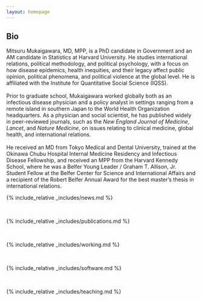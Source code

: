 ```yaml
---
layout: homepage
---
```


## Bio

Mitsuru Mukaigawara, MD, MPP, is a PhD candidate in Government and an AM candidate in Statistics at <a href = "https://www.gov.harvard.edu/" style = "text-decoration:none;">Harvard University</a>. He studies international relations, political methodology, and political psychology, with a focus on how disease epidemics, health inequities, and their legacy affect public opinion, political phenomena, and political violence at the global level. He is affiliated with the <a href = "https://www.iq.harvard.edu/" style = "text-decoration:none;">Institute for Quantitative Social Science (IQSS)</a>. 
<br>
<br>
Prior to graduate school, Mukaigawara worked globally both as an infectious disease physician and a policy analyst in settings ranging from a remote island in southern Japan to the World Health Organization headquarters. As a physician and social scientist, he has published widely in peer-reviewed journals, such as the <i>New England Journal of Medicine</i>, <i>Lancet</i>, and <i>Nature Medicine</i>, on issues relating to clinical medicine, global health, and international relations. 
<br>
<br>
He received an MD from Tokyo Medical and Dental University, trained at the Okinawa Chubu Hospital Internal Medicine Residency and Infectious Disease Fellowship, and received an MPP from the Harvard Kennedy School, where he was a Belfer Young Leader / Graham T. Allison, Jr. Student Fellow at the <a href = "https://www.belfercenter.org/" style = "text-decoration:none;">Belfer Center for Science and International Affairs</a> and a recipient of the Robert Belfer Annual Award for the best master’s thesis in international relations.

{% include_relative _includes/news.md %}

<br>

{% include_relative _includes/publications.md %}

<br>

{% include_relative _includes/working.md %}

<br>

{% include_relative _includes/software.md %}

<br>

{% include_relative _includes/teaching.md %}
